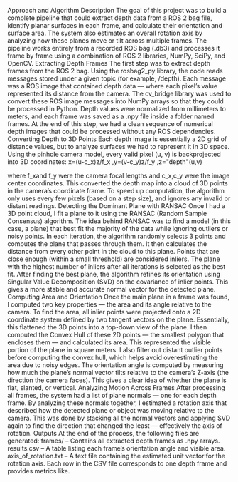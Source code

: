 Approach and Algorithm Description
The goal of this project was to build a complete pipeline that could extract depth data from a ROS 2 bag file, identify planar surfaces in each frame, and calculate their orientation and surface area. The system also estimates an overall rotation axis by analyzing how these planes move or tilt across multiple frames. The pipeline works entirely from a recorded ROS bag (.db3) and processes it frame by frame using a combination of ROS 2 libraries, NumPy, SciPy, and OpenCV.
Extracting Depth Frames
The first step was to extract depth frames from the ROS 2 bag. Using the rosbag2_py library, the code reads messages stored under a given topic (for example, /depth). Each message was a ROS image that contained depth data — where each pixel’s value represented its distance from the camera.
The cv_bridge library was used to convert these ROS image messages into NumPy arrays so that they could be processed in Python. Depth values were normalized from millimeters to meters, and each frame was saved as a .npy file inside a folder named frames.
At the end of this step, we had a clean sequence of numerical depth images that could be processed without any ROS dependencies.
Converting Depth to 3D Points
Each depth image is essentially a 2D grid of distance values, but to analyze surfaces we had to represent it in 3D space.
Using the pinhole camera model, every valid pixel (u, v) is backprojected into 3D coordinates:
x=(u-c_x)z/f_x ,y=(v-c_y)z/f_y ,z="depth"(u,v)

where f_xand f_y were the camera focal lengths and c_x,c_y were the image center coordinates.
This converted the depth map into a cloud of 3D points in the camera’s coordinate frame. To speed up computation, the algorithm only uses every few pixels (based on a step size), and ignores any invalid or distant readings.
Detecting the Dominant Plane with RANSAC
Once I had a 3D point cloud, I fit a plane to it using the RANSAC (Random Sample Consensus) algorithm. The idea behind RANSAC was to find a model (in this case, a plane) that best fit the majority of the data while ignoring outliers or noisy points.
In each iteration, the algorithm randomly selects 3 points and computes the plane that passes through them. It then calculates the distance from every other point in the cloud to this plane. Points that are close enough (within a small threshold) are considered inliers. The plane with the highest number of inliers after all iterations is selected as the best fit. After finding the best plane, the algorithm refines its orientation using Singular Value Decomposition (SVD) on the covariance of inlier points. This gives a more stable and accurate normal vector for the detected plane.
Computing Area and Orientation
Once the main plane in a frame was found, I computed two key properties — the area and its angle relative to the camera. To find the area, all inlier points were projected onto a 2D coordinate system defined by two tangent vectors on the plane. Essentially, this flattened the 3D points into a top-down view of the plane.
I then computed the Convex Hull of these 2D points — the smallest polygon that encloses them — and calculated its area. This represented the visible portion of the plane in square meters. I also filter out distant outlier points before computing the convex hull, which helps avoid overestimating the area due to noisy edges.
The orientation angle is computed by measuring how much the plane’s normal vector tilts relative to the camera’s Z-axis (the direction the camera faces). This gives a clear idea of whether the plane is flat, slanted, or vertical.
Analyzing Motion Across Frames
After processing all frames, the system had a list of plane normals — one for each depth frame.
By analyzing these normals together, I estimated a rotation axis that described how the detected plane or object was moving relative to the camera.
This was done by stacking all the normal vectors and applying SVD again to find the direction that changed the least — effectively the axis of rotation.
Outputs
At the end of the process, the following files are generated:
	frames/ – Contains all extracted depth frames as .npy arrays.
	results.csv – A table listing each frame’s orientation angle and visible area.
	axis_of_rotation.txt – A text file containing the estimated unit vector for the rotation axis.
Each row in the CSV file corresponds to one depth frame and provides metrics like.
